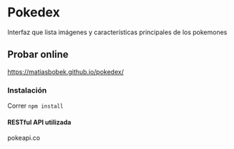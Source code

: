 # Pokedex
Interfaz que lista imágenes y características principales de los pokemones

## Probar online

https://matiasbobek.github.io/pokedex/

### Instalación

Correr `npm install`

#### RESTful API utilizada
pokeapi.co